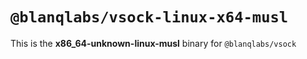 # `@blanqlabs/vsock-linux-x64-musl`

This is the **x86_64-unknown-linux-musl** binary for `@blanqlabs/vsock`
